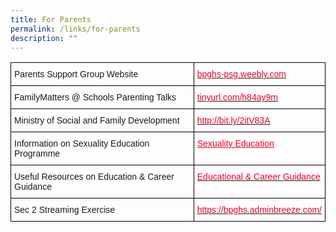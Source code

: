 ```yaml
---
title: For Parents
permalink: /links/for-parents
description: ""
---
```

<style type="text/css">
.tg  {border-collapse:collapse;border-spacing:0;}
.tg td{border-color:black;border-style:solid;border-width:1px;font-family:Arial, sans-serif;font-size:14px;
  overflow:hidden;padding:10px 5px;word-break:normal;}
.tg th{border-color:black;border-style:solid;border-width:1px;font-family:Arial, sans-serif;font-size:14px;
  font-weight:normal;overflow:hidden;padding:10px 5px;word-break:normal;}
.tg .tg-cly1{text-align:left;vertical-align:middle}
.tg .tg-n47a{color:#EB0028;text-align:left;text-decoration:underline;vertical-align:top}
.tg .tg-lp1c{color:#EB0028;text-align:left;vertical-align:top}
</style>
<table class="tg">
<thead>
  <tr>
    <th class="tg-cly1">Parents Support Group Website</th>
    <th class="tg-lp1c"><a href="http://bpghs-psg.weebly.com/"><span style="text-decoration:none;color:#EB0028">bpghs-psg.weebly.com</span></a></th>
  </tr>
</thead>
<tbody>
  <tr>
    <td class="tg-cly1">FamilyMatters @ Schools Parenting Talks</td>
    <td class="tg-lp1c"><a href="http://tinyurl.com/h84ay9m"><span style="text-decoration:none;color:#EB0028">tinyurl.com/h84ay9m</span></a></td>
  </tr>
  <tr>
    <td class="tg-cly1">Ministry of Social and Family Development</td>
    <td class="tg-lp1c"><a href="http://bit.ly/2itV83A"><span style="text-decoration:none;color:#EB0028">http://bit.ly/2itV83A</span></a></td>
  </tr>
  <tr>
    <td class="tg-cly1">Information on Sexuality Education Programme<br></td>
    <td class="tg-n47a"><a href="https://www-bpghs-moe-edu-sg-admin.cwp.sg/holistic-education/character-n-citizenship-education/sexuality-education"><span style="text-decoration:underline;color:#EB0028">Sexuality Education</span></a></td>
  </tr>
  <tr>
    <td class="tg-cly1">Useful Resources on Education &amp; Career Guidance<br></td>
    <td class="tg-lp1c"><a href="https://www-bpghs-moe-edu-sg-admin.cwp.sg/holistic-education/character-n-citizenship-education/educational-n-career-guidance"><span style="text-decoration:none;color:#EB0028">Educational &amp; Career Guidance</span></a><br></td>
  </tr>
  <tr>
    <td class="tg-cly1">Sec 2 Streaming Exercise<br></td>
    <td class="tg-n47a"><a href="https://bpghs.adminbreeze.com/"><span style="text-decoration:none;color:#EB0028">https://bpghs.adminbreeze.com/</span></a><br></td>
  </tr>
</tbody>
</table>